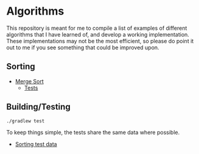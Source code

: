 # Algorithms

This repository is meant for me to compile a list of examples of different 
algorithms that I have learned of, and develop a working implementation. 
These implementations may not be the most efficient, so please do point it 
out to me if you see something that could be improved upon.

## Sorting

- [Merge Sort](sorting/src/main/java/com/wbrawner/algorithms/sorting/MergeSort.java)
  - [Tests](sorting/src/test/java/com/wbrawner/algorithms/sorting/ParameterizedMergeSortTest.java) 

## Building/Testing

    ./gradlew test
    
To keep things simple, the tests share the same data where possible.

- [Sorting test data](sorting/src/test/java/com/wbrawner/algorithms/sorting/SortData.java)